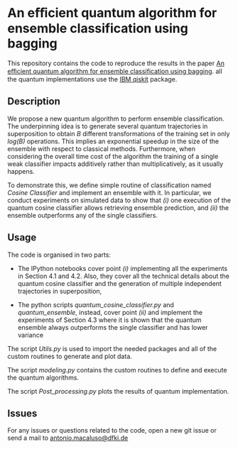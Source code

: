 # An eﬀicient quantum algorithm for ensemble classification using bagging

This repository contains the code to reproduce the results in the paper 
[An eﬀicient quantum algorithm for ensemble classification using bagging](https://doi.org/10.1049/qtc2.12087). 
all the quantum implementations use the [IBM qiskit](https://qiskit.org/) package.

## Description

We propose a new quantum algorithm to perform ensemble classification. 
The underpinning idea is to generate several quantum trajectories in superposition 
to obtain *B* different transformations of the training set in only *log(B)* operations. 
This implies an exponential speedup in the size of the ensemble with respect to 
classical methods. Furthermore, when considering the overall time cost of the 
algorithm the training of a single weak classifier impacts additively rather than 
multiplicatively, as it usually happens.

To demonstrate this, we define simple routine of classification named 
*Cosine Classifier* and implement an ensemble with it. 
In particular, we conduct experiments on simulated data to show that 
*(i)* one execution of the quantum cosine classifier allows retrieving 
ensemble prediction, and *(ii)* the ensemble outperforms any of the single 
classifiers.

## Usage

The code is organised in two parts:
 
- The IPython notebooks cover point *(i)* implementing all the experiments in Section 4.1 and 4.2. Also, they cover all
the technical details about the quantum cosine classifier and the generation of 
multiple independent trajectories in superposition,

 
- The python scripts *quantum_cosine_classifier.py* and *quantum_ensemble*, instead, cover point *(ii)* and implement the experiments of Section 4.3
where it is shown that the quantum ensemble always outperforms the single classifier and  has lower variance

The script *Utils.py* is used to import the needed packages and all of the custom 
routines to generate and plot data.

The script *modeling.py* contains the custom routines to define and execute the quantum algorithms.

The script *Post_processing.py* plots the results of quantum implementation.

## Issues

For any issues or questions related to the code, open a new git issue or send a mail to antonio.macaluso@dfki.de
